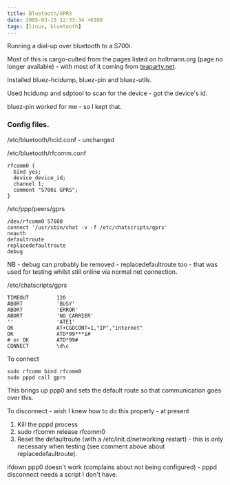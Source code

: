```yaml
---
title: Bluetooth/GPRS
date: 2005-03-15 12:33:34 +0100
tags: [linux, bluetooth]
---
```


Running a dial-up over bluetooth to a S700i.

Most of this is cargo-culted from the pages listed on holtmann.org (page no longer available) - with most of it coming from [teaparty.net](http://www.teaparty.net/technotes/blue-gprs.html).

Installed bluez-hcidump, bluez-pin and bluez-utils.

Used hcidump and sdptool to scan for the device - got the device's id.

bluez-pin worked for me - so I kept that.

### Config files.

/etc/bluetooth/hcid.conf - unchanged

/etc/bluetooth/rfcomm.conf

    rfcomm0 {
      bind yes;
      device device_id;
      channel 1;
      comment "S700i GPRS";
    }

/etc/ppp/peers/gprs

    /dev/rfcomm0 57600
    connect '/usr/sbin/chat -v -f /etc/chatscripts/gprs'
    noauth
    defaultroute
    replacedefaultroute
    debug

NB - debug can probably be removed - replacedefaultroute too - that was used for testing whilst still online via normal net connection.

/etc/chatscripts/gprs

    TIMEOUT         120
    ABORT           'BUSY'
    ABORT           'ERROR'
    ABORT           'NO CARRIER'
    ''              'ATE1'
    OK              AT+CGDCONT=1,"IP","internet"
    OK              ATD*99***1#
    # or OK         ATD*99#
    CONNECT         \d\c

To connect

    sudo rfcomm bind rfcomm0
    sudo pppd call gprs

This brings up ppp0 and sets the default route so that communication goes over this.

To disconnect - wish I knew how to do this properly - at present

1. Kill the pppd process
1. sudo rfcomm release rfcomm0
1. Reset the defaultroute (with a /etc/init.d/networking restart) - this is only necessary when testing (see comment above about replacedefaultroute).

ifdown ppp0 doesn't work (complains about not being configured) - pppd disconnect needs a script I don't have.

